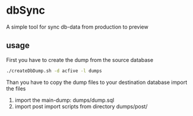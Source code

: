 # dbSync
A simple tool for sync db-data from production to preview

## usage
First you have to create the dump from the source database
```bash
./createDbDump.sh -d acfive -l dumps
```


Than you have to copy the dump files to your destination database import the files
<ol start="1">
  <li>import the main-dump: dumps/dump.sql</li>
  <li>import post import scripts from directory dumps/post/</li>
</ol>
